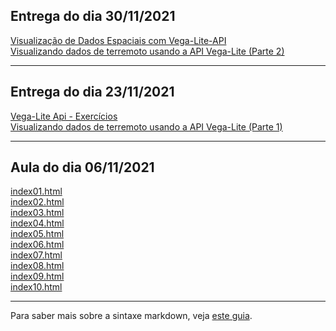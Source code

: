 ## Entrega do dia 30/11/2021

[Visualização de Dados Espaciais com Vega-Lite-API](observable-plots/vega-lite-plots/visu_dados_espaciais.html)<br>
[Visualizando dados de terremoto usando a API Vega-Lite (Parte 2)](observable-plots/vega-lite-plots/visu_terremotos_pt2.html)<br>

---

## Entrega do dia 23/11/2021

[Vega-Lite Api - Exercícios](observable-plots/vega-lite-plots/vega_lite_api_exercicios.html)<br>
[Visualizando dados de terremoto usando a API Vega-Lite (Parte 1)](observable-plots/vega-lite-plots/visu_terremotos.html)<br>

---

## Aula do dia 06/11/2021

[index01.html](basic/index01.html)<br>
[index02.html](basic/index02.html)<br>
[index03.html](basic/index03.html)<br>
[index04.html](basic/index04.html)<br>
[index05.html](basic/index05.html)<br>
[index06.html](basic/index06.html)<br>
[index07.html](basic/index07.html)<br>
[index08.html](basic/index08.html)<br>
[index09.html](basic/index09.html)<br>
[index10.html](basic/index10.html)<br>

---

Para saber mais sobre a sintaxe markdown, veja [este guia](https://guides.github.com/features/mastering-markdown/).